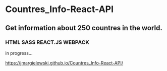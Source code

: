 # Countres_Info-React-API

## Get information about 250 countres in the world.

### HTML SASS REACT.JS WEBPACK

in progress...

https://jmargielewski.github.io/Countres_Info-React-API/
